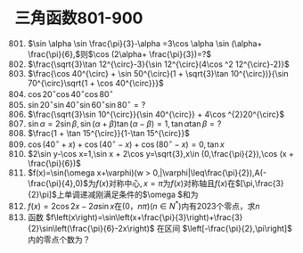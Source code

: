 # 三角函数801-900
801. $\sin \alpha \sin \frac{\pi}{3}-\alpha =3\cos \alpha \sin (\alpha+ \frac{\pi}{6},$则$\cos (2\alpha+ \frac{\pi}{3})=?$
802. $\frac{\sqrt{3}\tan 12^{\circ}-3}{\sin 12^{\circ}(4\cos ^2 12^{\circ}-2)}$
803. $\frac{\cos 40^{\circ} + \sin 50^{\circ}(1 + \sqrt{3}\tan 10^{\circ})}{\sin 70^{\circ}\sqrt{1 + \cos 40^{\circ}}}$
804. $\cos 20^{\circ}\cos 40^{\circ}\cos 80^{\circ}$
805. $\sin 20^{\circ} \sin 40^{\circ} \sin 60^{\circ} \sin 80^{\circ}=?$
806. $\frac{\sqrt{3}\sin 10^{\circ}}{\sin 40^{\circ}} + 4\cos ^{2}20^{\circ}$
807. $\sin \alpha =2\sin \beta ,\sin (\alpha+ \beta ) \tan (\alpha -\beta )=1,\tan \alpha \tan \beta=?$
808. $\frac{1 + \tan 15^{\circ}}{1-\tan 15^{\circ}}$
809. $\cos (40^{\circ} + x) + \cos (40^{\circ}-x) + \cos (80^{\circ}-x)=0,\tan x$
810. $2\sin y-\cos x=1,\sin x + 2\cos y=\sqrt{3},x\in (0,\frac{\pi}{2}),\cos (x + \frac{\pi}{6})$
811. $f(x)=\sin(\omega x+\varphi)(w > 0,|\varphi|\leq\frac{\pi}{2}),A(-\frac{\pi}{4},0)$为$f(x)$对称中心$,x=\pi$为$f(x)$对称轴且$f(x)$在$[\pi,\frac{3}{2}\pi]$上单调递减刚满足条件的$\omega $和为 
812. $f(x)=2\cos2x-2a \sin x$在$(0$，$n\pi)(n\in N^{*})$内有$2023$个零点，求$n$
813. 函数 $f\left(x\right)=\sin\left(x+\frac{\pi}{3}\right)+\frac{3}{2}\sin\left(\frac{\pi}{6}-2x\right)$ 在区间 $\left[-\frac{\pi}{2},\pi\right]$ 内的零点个数为？
